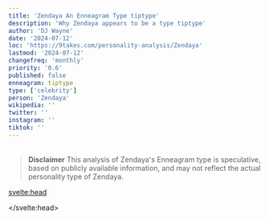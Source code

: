 ```yaml
---
title: 'Zendaya An Enneagram Type tiptype'
description: 'Why Zendaya appears to be a type tiptype'
author: 'DJ Wayne'
date: '2024-07-12'
loc: 'https://9takes.com/personality-analysis/Zendaya'
lastmod: '2024-07-12'
changefreq: 'monthly'
priority: '0.6'
published: false
enneagram: tiptype
type: ['celebrity']
person: 'Zendaya'
wikipedia: ''
twitter: ''
instagram: ''
tiktok: ''
---
```


<!--
    childhood and upbringing
    first big success
    style habits and quirks that relate to their personality type
    stressful moments in their life and how they handled them
    comfort- moments in their life where they are doing well and killing it
-->
<!-- // keywords:  -->

<script>
	// import  PopCard  from "$lib/components/atoms/PopCard.svelte";
</script>

<div
	style="display: flex;
    justify-content: center;
    margin: 1rem 0;
	"
>
	<!-- <PopCard
		image={`/types/tiptypes/${'Zendaya'}.webp`}
		enneagramType={tiptype}
		showIcon={false}
		displayText="Zendaya"
		subtext=""
	/> -->
</div>

> **Disclaimer** This analysis of Zendaya's Enneagram type is speculative, based on publicly available information, and may not reflect the actual personality type of Zendaya.

<p class="firstLetter"></p>

<svelte:head>

<script type="application/ld+json">

</script>

</svelte:head>

<style lang="scss"></style>
